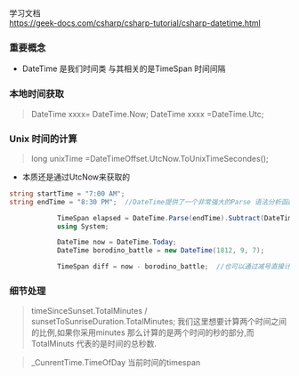 学习文档   
https://geek-docs.com/csharp/csharp-tutorial/csharp-datetime.html

### 重要概念
+ DateTime 是我们时间类 与其相关的是TimeSpan 时间间隔

### 本地时间获取
> DateTime xxxx= DateTime.Now;
> DateTime xxxx =DateTime.Utc;


### Unix 时间的计算
> long unixTime =DateTimeOffset.UtcNow.ToUnixTimeSecondes();
+ 本质还是通过UtcNow来获取的


```C#
string startTime = "7:00 AM";
string endTime = "8:30 PM";  //DateTime提供了一个非常强大的Parse 语法分析函数提供转换

            TimeSpan elapsed = DateTime.Parse(endTime).Subtract(DateTime.Parse(startTime));   //TimeDate 可以Subtract计算中间时间
            using System;

            DateTime now = DateTime.Today;
            DateTime borodino_battle = new DateTime(1812, 9, 7);

            TimeSpan diff = now - borodino_battle;  //也可以通过减号直接计算得到TimeSpan

```
### 细节处理
> timeSinceSunset.TotalMinutes / sunsetToSunriseDuration.TotalMinutes;
> 我们这里想要计算两个时间之间的比例,如果你采用minutes 那么计算的是两个时间的秒的部分,而TotalMinuts 代表的是时间的总秒数.

> _CunrentTime.TimeOfDay 当前时间的timespan


